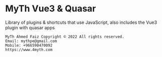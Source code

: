 # MyTh Vue3 & Quasar

Library of plugins & shortcuts that use JavaScript, also includes the Vue3 plugin with quasar apps

```
MyTh Ahmed Faiz Copyright © 2022 All rights reserved.
Email: mythpe@gmail.com
Mobile: +966590470092
https://www.4myth.com
```

